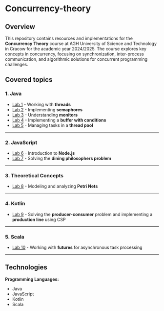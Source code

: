 # Concurrency-theory

## Overview

This repository contains resources and implementations for the **Concurrency Theory** course at AGH University of Science and Technology in Cracow for the academic year 2024/2025. The course explores key concepts in concurrency, focusing on synchronization, inter-process communication, and algorithmic solutions for concurrent programming challenges.

## Covered topics

### **1. Java**

- [Lab 1](/lab01/) - Working with **threads**  
- [Lab 2](/lab02/) - Implementing **semaphores**  
- [Lab 3](/lab03/) - Understanding **monitors**  
- [Lab 4](/lab04/) - Implementing a **buffer with conditions**  
- [Lab 5](/lab05/) - Managing tasks in a **thread pool**  

---
### **2. JavaScript**

- [Lab 6](/lab06/) - Introduction to **Node.js**  
- [Lab 7](/lab07/) - Solving the **dining philosophers problem**  

---
### **3. Theoretical Concepts**

- [Lab 8](/lab08/) - Modeling and analyzing **Petri Nets**

---
### **4. Kotlin**

- [Lab 9](/lab09/) - Solving the **producer-consumer** problem and implementing a **production line** using CSP

---
### **5. Scala**

- [Lab 10](/lab10/) - Working with **futures** for asynchronous task processing

---

## Technologies

**Programming Languages:** 
* Java  
* JavaScript  
* Kotlin
* Scala

